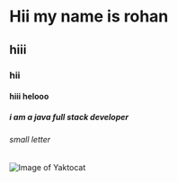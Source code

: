 # Hii my name is rohan
## hiii
### hii
#### hiii helooo
##### i am a java full stack developer
###### small letter
![Image of Yaktocat](https://octodex.github.com/images/yaktocat.png)
